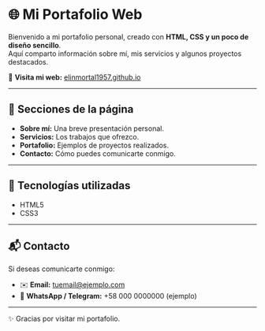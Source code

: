 # 🌐 Mi Portafolio Web

Bienvenido a mi portafolio personal, creado con **HTML, CSS y un poco de diseño sencillo**.  
Aquí comparto información sobre mí, mis servicios y algunos proyectos destacados.  

🔗 **Visita mi web:** [elinmortal1957.github.io](https://elinmortal1957.github.io/)

---

## 📌 Secciones de la página

- **Sobre mí:** Una breve presentación personal.  
- **Servicios:** Los trabajos que ofrezco.  
- **Portafolio:** Ejemplos de proyectos realizados.  
- **Contacto:** Cómo puedes comunicarte conmigo.  

---

## 🚀 Tecnologías utilizadas
- HTML5  
- CSS3  

---

## 📬 Contacto
Si deseas comunicarte conmigo:  
- ✉️ **Email:** tuemail@ejemplo.com  
- 📱 **WhatsApp / Telegram:** +58 000 0000000 (ejemplo)  

---

✨ Gracias por visitar mi portafolio.
